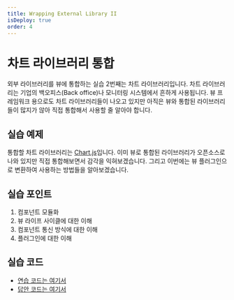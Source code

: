 ```yaml
---
title: Wrapping External Library II
isDeploy: true
order: 4
---
```


# 차트 라이브러리 통합

외부 라이브러리를 뷰에 통합하는 실습 2번째는 차트 라이브러리입니다. 차트 라이브러리는 기업의 백오피스(Back office)나 모니터링 시스템에서 흔하게 사용됩니다. 뷰 프레임워크 용으로도 차트 라이브러리들이 나오고 있지만 아직은 뷰와 통합된 라이브러리들이 많지가 않아 직접 통합해서 사용할 줄 알아야 합니다.

## 실습 예제

통합할 차트 라이브러리는 [Chart.js](https://www.chartjs.org/)입니다. 이미 뷰로 통합된 라이브러리가 오픈소스로 나와 있지만 직접 통합해보면서 감각을 익혀보겠습니다. 그리고 이번에는 뷰 플러그인으로 변환하여 사용하는 방법들을 알아보겠습니다.

## 실습 포인트

1. 컴포넌트 모듈화
2. 뷰 라이프 사이클에 대한 이해
3. 컴포넌트 통신 방식에 대한 이해
4. 플러그인에 대한 이해

## 실습 코드

- [연습 코드는 여기서](https://github.com/joshua1988/vue-camp/tree/vue6-class/2_todo/chart-with-plugin/exercise)
- [답안 코드는 여기서](https://github.com/joshua1988/vue-camp/tree/vue6-class/2_todo/chart-with-plugin/answer)
